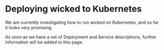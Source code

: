 # Deploying wicked to Kubernetes

We are currently investigating how to run wicked on Kubernetes, and so far it looks very promising.

As soon as we have a set of Deployment and Service descriptions, further information will be added to this page.
